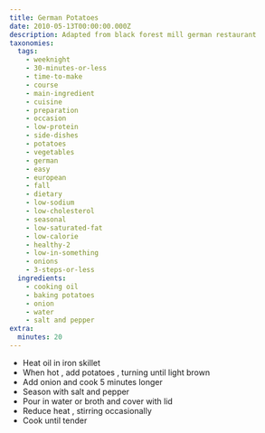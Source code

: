 ```yaml
---
title: German Potatoes
date: 2010-05-13T00:00:00.000Z
description: Adapted from black forest mill german restaurant
taxonomies:
  tags:
    - weeknight
    - 30-minutes-or-less
    - time-to-make
    - course
    - main-ingredient
    - cuisine
    - preparation
    - occasion
    - low-protein
    - side-dishes
    - potatoes
    - vegetables
    - german
    - easy
    - european
    - fall
    - dietary
    - low-sodium
    - low-cholesterol
    - seasonal
    - low-saturated-fat
    - low-calorie
    - healthy-2
    - low-in-something
    - onions
    - 3-steps-or-less
  ingredients:
    - cooking oil
    - baking potatoes
    - onion
    - water
    - salt and pepper
extra:
  minutes: 20
---
```

 - Heat oil in iron skillet
 - When hot , add potatoes , turning until light brown
 - Add onion and cook 5 minutes longer
 - Season with salt and pepper
 - Pour in water or broth and cover with lid
 - Reduce heat , stirring occasionally
 - Cook until tender
